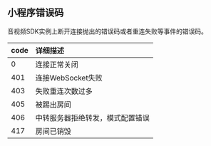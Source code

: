 
## <span id="小程序错误码">小程序错误码</span>

音视频SDK实例上断开连接抛出的错误码或者重连失败等事件的错误码。

| code | 详细描述 |
| :--- | :--- |
|  0  | 连接正常关闭 |
| 401 | 连接WebSocket失败 |
| 403 | 失败重连次数过多  |
| 405 | 被踢出房间 |
| 406 | 中转服务器拒绝转发，模式配置错误 |
| 417 | 房间已销毁  |
